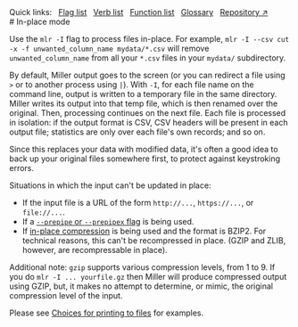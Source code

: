 <!---  PLEASE DO NOT EDIT DIRECTLY. EDIT THE .md.in FILE PLEASE. --->
<div>
<span class="quicklinks">
Quick links:
&nbsp;
<a class="quicklink" href="../reference-main-flag-list/index.html">Flag list</a>
&nbsp;
<a class="quicklink" href="../reference-verbs/index.html">Verb list</a>
&nbsp;
<a class="quicklink" href="../reference-dsl-builtin-functions/index.html">Function list</a>
&nbsp;
<a class="quicklink" href="../glossary/index.html">Glossary</a>
&nbsp;
<a class="quicklink" href="https://github.com/johnkerl/miller" target="_blank">Repository ↗</a>
</span>
</div>
# In-place mode

Use the `mlr -I` flag to process files in-place. For example, `mlr -I --csv cut -x -f unwanted_column_name mydata/*.csv` will remove `unwanted_column_name` from all your `*.csv` files in your `mydata/` subdirectory.

By default, Miller output goes to the screen (or you can redirect a file using `>` or to another process using `|`). With `-I`, for each file name on the command line, output is written to a temporary file in the same directory. Miller writes its output into that temp file, which is then renamed over the original.  Then, processing continues on the next file. Each file is processed in isolation: if the output format is CSV, CSV headers will be present in each output file; statistics are only over each file's own records; and so on.

Since this replaces your data with modified data, it's often a good idea to back up your original files somewhere
first, to protect against keystroking errors.

Situations in which the input can't be updated in place:

* If the input file is a URL of the form `http://...`, `https://...`, or `file://...`.
* If a [`--prepipe` or `--prepipex` flag](reference-main-compressed-data.md#external-decompressors-on-input) is being used.
* If [in-place compression](reference-main-compressed-data.md) is being used and the format is BZIP2. For technical reasons, this can't be recompressed in place. (GZIP and ZLIB, however, are recompressable in place).

Additional note: `gzip` supports various compression levels, from 1 to 9. If you do `mlr -I ... yourfile.gz` then Miller will produce compressed output using GZIP, but, it makes no attempt to determine, or mimic, the original compression level of the input.

Please see [Choices for printing to files](10min.md#choices-for-printing-to-files) for examples.
